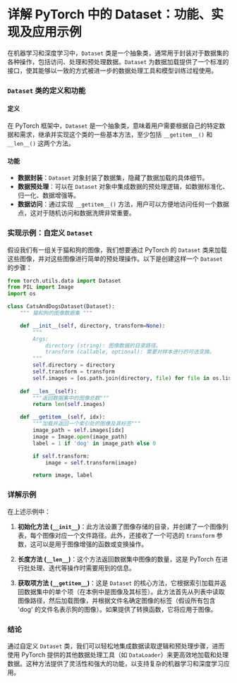 # 详解 PyTorch 中的 Dataset：功能、实现及应用示例

在机器学习和深度学习中，`Dataset` 类是一个抽象类，通常用于封装对于数据集的各种操作，包括访问、处理和预处理数据。`Dataset` 为数据加载提供了一个标准的接口，使其能够以一致的方式被进一步的数据处理工具和模型训练过程使用。

### `Dataset` 类的定义和功能

#### 定义
在 PyTorch 框架中，`Dataset` 是一个抽象类，意味着用户需要根据自己的特定数据和需求，继承并实现这个类的一些基本方法，至少包括 `__getitem__()` 和 `__len__()` 这两个方法。

#### 功能
- **数据封装**：`Dataset` 对象封装了数据集，隐藏了数据加载的具体细节。
- **数据预处理**：可以在 `Dataset` 对象中集成数据的预处理逻辑，如数据标准化、归一化、数据增强等。
- **数据访问**：通过实现 `__getitem__()` 方法，用户可以方便地访问任何一个数据点，这对于随机访问和数据洗牌非常重要。

### 实现示例：自定义 `Dataset`

假设我们有一组关于猫和狗的图像，我们想要通过 PyTorch 的 `Dataset` 类来加载这些图像，并对这些图像进行简单的预处理操作。以下是创建这样一个 `Dataset` 的步骤：

```python
from torch.utils.data import Dataset
from PIL import Image
import os

class CatsAndDogsDataset(Dataset):
    """ 猫和狗的图像数据集 """

    def __init__(self, directory, transform=None):
        """
        Args:
            directory (string): 图像数据的目录路径。
            transform (callable, optional): 需要对样本进行的可选变换。
        """
        self.directory = directory
        self.transform = transform
        self.images = [os.path.join(directory, file) for file in os.listdir(directory)]
    
    def __len__(self):
        """返回数据集中的图像总数"""
        return len(self.images)

    def __getitem__(self, idx):
        """加载并返回一个索引处的图像及其标签"""
        image_path = self.images[idx]
        image = Image.open(image_path)
        label = 1 if 'dog' in image_path else 0

        if self.transform:
            image = self.transform(image)

        return image, label
```

### 详解示例

在上述示例中：

1. **初始化方法 (`__init__`)**：此方法设置了图像存储的目录，并创建了一个图像列表，每个图像对应一个文件路径。此外，还接收了一个可选的 `transform` 参数，这可以是用于图像增强的函数或变换操作。

2. **长度方法 (`__len__`)**：这个方法返回数据集中图像的数量，这是 PyTorch 在进行批处理、迭代等操作时需要用到的信息。

3. **获取项方法 (`__getitem__`)**：这是 `Dataset` 的核心方法，它根据索引加载并返回数据集中的单个项（在本例中是图像及其标签）。此方法首先从列表中读取图像路径，然后加载图像，并根据文件名确定图像的标签（假设所有包含 'dog' 的文件名表示狗的图像）。如果提供了转换函数，它将应用于图像。

### 结论

通过自定义 `Dataset` 类，我们可以轻松地集成数据读取逻辑和预处理步骤，进而使用 PyTorch 提供的其他数据处理工具（如 `DataLoader`）来更高效地加载和处理数据。这种方法提供了灵活性和强大的功能，以支持复杂的机器学习和深度学习应用。